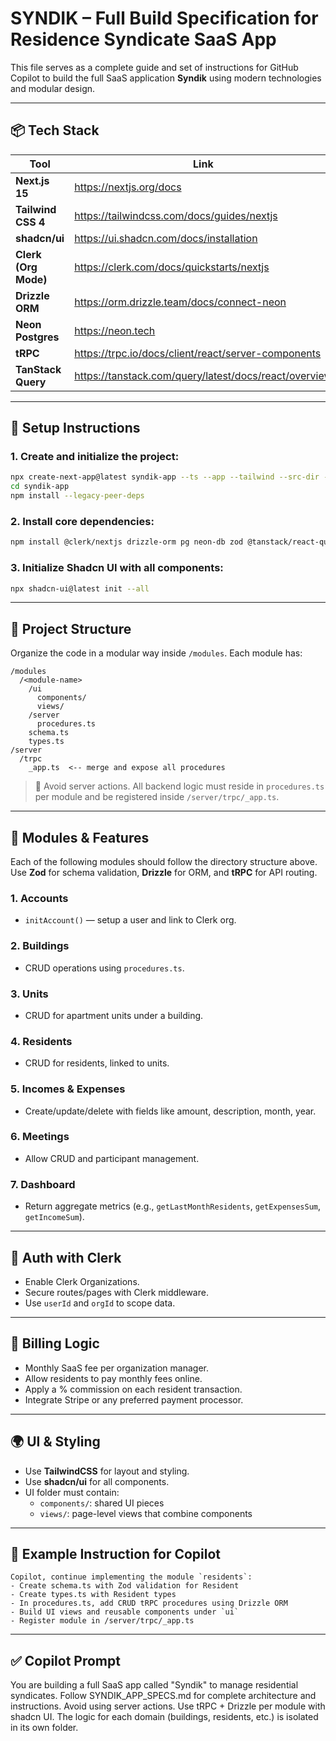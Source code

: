# SYNDIK – Full Build Specification for Residence Syndicate SaaS App

This file serves as a complete guide and set of instructions for GitHub Copilot to build the full SaaS application **Syndik** using modern technologies and modular design.

---

## 📦 Tech Stack

| Tool               | Link                                                                 |
|--------------------|----------------------------------------------------------------------|
| **Next.js 15**      | https://nextjs.org/docs                                               |
| **Tailwind CSS 4**  | https://tailwindcss.com/docs/guides/nextjs                            |
| **shadcn/ui**       | https://ui.shadcn.com/docs/installation                               |
| **Clerk (Org Mode)**| https://clerk.com/docs/quickstarts/nextjs                             |
| **Drizzle ORM**     | https://orm.drizzle.team/docs/connect-neon                            |
| **Neon Postgres**   | https://neon.tech                                                     |
| **tRPC**            | https://trpc.io/docs/client/react/server-components                   |
| **TanStack Query**  | https://tanstack.com/query/latest/docs/react/overview                 |

---

## 🚀 Setup Instructions

### 1. Create and initialize the project:

```bash
npx create-next-app@latest syndik-app --ts --app --tailwind --src-dir --import-alias "@/*"
cd syndik-app
npm install --legacy-peer-deps
```

### 2. Install core dependencies:

```bash
npm install @clerk/nextjs drizzle-orm pg neon-db zod @tanstack/react-query @trpc/server @trpc/client @trpc/react-query next-safe-action
```

### 3. Initialize Shadcn UI with all components:

```bash
npx shadcn-ui@latest init --all
```

---

## 🧱 Project Structure

Organize the code in a modular way inside `/modules`. Each module has:

```
/modules
  /<module-name>
    /ui
      components/
      views/
    /server
      procedures.ts
    schema.ts
    types.ts
/server
  /trpc
    _app.ts  <-- merge and expose all procedures
```

> 📌 Avoid server actions. All backend logic must reside in `procedures.ts` per module and be registered inside `/server/trpc/_app.ts`.

---

## 🧩 Modules & Features

Each of the following modules should follow the directory structure above. Use **Zod** for schema validation, **Drizzle** for ORM, and **tRPC** for API routing.

### 1. Accounts
- `initAccount()` — setup a user and link to Clerk org.

### 2. Buildings
- CRUD operations using `procedures.ts`.

### 3. Units
- CRUD for apartment units under a building.

### 4. Residents
- CRUD for residents, linked to units.

### 5. Incomes & Expenses
- Create/update/delete with fields like amount, description, month, year.

### 6. Meetings
- Allow CRUD and participant management.

### 7. Dashboard
- Return aggregate metrics (e.g., `getLastMonthResidents`, `getExpensesSum`, `getIncomeSum`).

---

## 🔐 Auth with Clerk

- Enable Clerk Organizations.
- Secure routes/pages with Clerk middleware.
- Use `userId` and `orgId` to scope data.

---

## 💸 Billing Logic

- Monthly SaaS fee per organization manager.
- Allow residents to pay monthly fees online.
- Apply a % commission on each resident transaction.
- Integrate Stripe or any preferred payment processor.

---

## 🌍 UI & Styling

- Use **TailwindCSS** for layout and styling.
- Use **shadcn/ui** for all components.
- UI folder must contain:
  - `components/`: shared UI pieces
  - `views/`: page-level views that combine components

---

## 🧠 Example Instruction for Copilot

```
Copilot, continue implementing the module `residents`:
- Create schema.ts with Zod validation for Resident
- Create types.ts with Resident types
- In procedures.ts, add CRUD tRPC procedures using Drizzle ORM
- Build UI views and reusable components under `ui`
- Register module in /server/trpc/_app.ts
```

---

## ✅ Copilot Prompt

You are building a full SaaS app called "Syndik" to manage residential syndicates. Follow SYNDIK_APP_SPECS.md for complete architecture and instructions. Avoid using server actions. Use tRPC + Drizzle per module with shadcn UI. The logic for each domain (buildings, residents, etc.) is isolated in its own folder.
